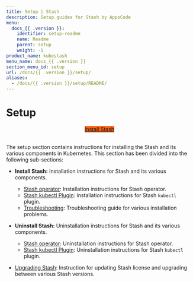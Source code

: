 ```yaml
---
title: Setup | Stash
description: Setup guides for Stash by AppsCode
menu:
  docs_{{ .version }}:
    identifier: setup-readme
    name: Readme
    parent: setup
    weight: -1
product_name: kubestash
menu_name: docs_{{ .version }}
section_menu_id: setup
url: /docs/{{ .version }}/setup/
aliases:
  - /docs/{{ .version }}/setup/README/
---
```


# Setup

<div style="text-align: center;">
  <a class="button is-info is-medium is-active has-text-weight-normal" href="/docs/setup/install/stash/index.md"  style="background:#FC6011; width: 18rem;">Install Stash</a>
</div>
<br>

The setup section contains instructions for installing the Stash and its various components in Kubernetes. This section has been divided into the following sub-sections:

- **Install Stash:** Installation instructions for Stash and its various components.
  - [Stash operator](/docs/setup/install/stash/index.md): Installation instructions for Stash operator.
  - [Stash kubectl Plugin](/docs/setup/install/kubectl-plugin/index.md): Installation instructions for Stash `kubectl` plugin.
  - [Troubleshooting](/docs/setup/install/troubleshooting/index.md): Troubleshooting guide for various installation problems.

- **Uninstall Stash:** Uninstallation instructions for Stash and its various components.
  - [Stash operator](/docs/setup/uninstall/stash/index.md): Uninstallation instructions for Stash operator.
  - [Stash kubectl Plugin](/docs/setup/uninstall/kubectl-plugin/index.md): Uninstallation instructions for Stash `kubectl` plugin.

- [Upgrading Stash](/docs/setup/upgrade/index.md): Instruction for updating Stash license and upgrading between various Stash versions.
